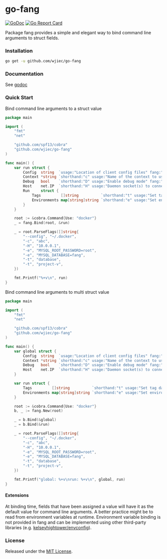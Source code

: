 # go-fang
[![GoDoc](https://godoc.org/github.com/wjiec/go-fang?status.svg)](https://godoc.org/github.com/wjiec/go-fang)
[![Go Report Card](https://goreportcard.com/badge/github.com/wjiec/go-fang)](https://goreportcard.com/report/github.com/wjiec/go-fang)

Package fang provides a simple and elegant way to bind command line
arguments to struct fields.


### Installation

```bash
go get -u github.com/wjiec/go-fang
```


### Documentation

See [godoc](https://godoc.org/github.com/wjiec/go-fang)


### Quick Start

Bind command line arguments to a struct value
```go
package main

import (
    "fmt"
    "net"

    "github.com/spf13/cobra"
    "github.com/wjiec/go-fang"
)

func main() {
    var run struct {
        Config  string  `usage:"Location of client config files" fang:"persistent, required"`
        Context *string `shorthand:"c" usage:"Name of the context to use to connect to the daemon" fang:"p"`
        Debug   bool    `shorthand:"D" usage:"Enable debug mode" fang:"persistent"`
        Host    net.IP  `shorthand:"H" usage:"Daemon socket(s) to connect to"`
        Run     struct {
            Tags         []string          `shorthand:"t" usage:"Set tag data on a container"`
            Environments map[string]string `shorthand:"e" usage:"Set environment variables"`
        }
    }

    root := &cobra.Command{Use: "docker"}
    _ = fang.Bind(root, &run)

    _ = root.ParseFlags([]string{
        "--config", "~/.docker",
        "-c", "abc",
        "-H", "10.0.0.1",
        "-e", "MYSQL_ROOT_PASSWORD=root",
        "-e", "MYSQL_DATABASE=fang",
        "-t", "database",
        "-t", "project-v",
    })

    fmt.Printf("%+v\n", run)
}
```

Bind command line arguments to multi struct value
```go
package main

import (
    "fmt"
    "net"

    "github.com/spf13/cobra"
    "github.com/wjiec/go-fang"
)

func main() {
    var global struct {
        Config  string  `usage:"Location of client config files" fang:"persistent, required"`
        Context *string `shorthand:"c" usage:"Name of the context to use to connect to the daemon" fang:"p"`
        Debug   bool    `shorthand:"D" usage:"Enable debug mode" fang:"persistent"`
        Host    net.IP  `shorthand:"H" usage:"Daemon socket(s) to connect to"`
    }

    var run struct {
        Tags         []string          `shorthand:"t" usage:"Set tag data on a container"`
        Environments map[string]string `shorthand:"e" usage:"Set environment variables"`
    }

    root := &cobra.Command{Use: "docker"}
    b, _ := fang.New(root)

    _ = b.Bind(&global)
    _ = b.Bind(&run)

    _ = root.ParseFlags([]string{
        "--config", "~/.docker",
        "-c", "abc",
        "-H", "10.0.0.1",
        "-e", "MYSQL_ROOT_PASSWORD=root",
        "-e", "MYSQL_DATABASE=fang",
        "-t", "database",
        "-t", "project-v",
    })

    fmt.Printf("global: %+v\nrun: %+v\n", global, run)
}
```

#### Extensions

At binding time, fields that have been assigned a value will have it as the default value for command line arguments. A better practice might be to read from environment variables at runtime. Environment variable binding is not provided in fang and can be implemented using other third-party libraries (e.g. [kelseyhightower/envconfig](https://github.com/kelseyhightower/envconfig)).


### License

Released under the [MIT License](LICENSE).
